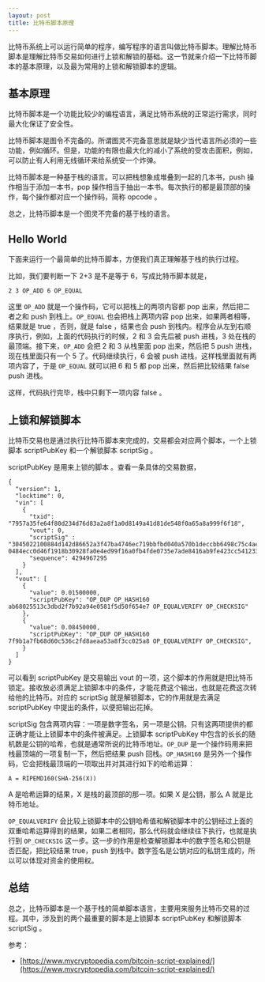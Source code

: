 ```yaml
---
layout: post
title: 比特币脚本原理
---
```


比特币系统上可以运行简单的程序，编写程序的语言叫做比特币脚本。理解比特币脚本是理解比特币交易如何进行上锁和解锁的基础。这一节就来介绍一下比特币脚本的基本原理，以及最为常用的上锁和解锁脚本的逻辑。

## 基本原理

比特币脚本是一个功能比较少的编程语言，满足比特币系统的正常运行需求，同时最大化保证了安全性。

比特币脚本是图令不完备的。所谓图灵不完备意思就是缺少当代语言所必须的一些功能，例如循环。但是，功能的有限也最大化的减小了系统的受攻击面积，例如，可以防止有人利用无线循环来给系统安一个炸弹。

比特币脚本是一种基于栈的语言。可以把栈想象成堆叠到一起的几本书，push 操作相当于添加一本书，pop 操作相当于抽出一本书。每次执行的都是最顶部的操作，每个操作都对应一个操作码，简称 opcode 。

总之，比特币脚本是一个图灵不完备的基于栈的语言。

## Hello World

下面来运行一个最简单的比特币脚本，方便我们真正理解基于栈的执行过程。

比如，我们要判断一下 2+3 是不是等于 6，写成比特币脚本就是，

```
2 3 OP_ADD 6 OP_EQUAL
```

这里 `OP_ADD` 就是一个操作码，它可以把栈上的两项内容都 pop 出来，然后把二者之和 push 到栈上。`OP_EQUAL` 也会把栈上两项内容 pop 出来，如果两者相等，结果就是 true ，否则，就是 false ，结果也会 push 到栈内。程序会从左到右顺序执行，例如，上面的代码执行的时候，2 和 3 会先后被 push 进栈，3 处在栈的最顶端。接下来，`OP_ADD` 会把 2 和 3 从栈里面 pop 出来，然后把 5 push 进栈，现在栈里面只有一个 5 了。代码继续执行，6 会被 push 进栈，这样栈里面就有两项内容了，于是 `OP_EQUAL` 就可以把 6 和 5 都 pop 出来，然后把比较结果 false push 进栈。

这样，代码执行完毕，栈中只剩下一项内容 false 。

## 上锁和解锁脚本

比特币交易也是通过执行比特币脚本来完成的，交易都会对应两个脚本，一个上锁脚本 scriptPubKey 和一个解锁脚本 scriptSig 。

scriptPubKey 是用来上锁的脚本 。查看一条具体的交易数据，

```
{
  "version": 1,
  "locktime": 0,
  "vin": [
    {
      "txid": "7957a35fe64f80d234d76d83a2a8f1a0d8149a41d81de548f0a65a8a999f6f18",
      "vout": 0,
      "scriptSig" : "3045022100884d142d86652a3f47ba4746ec719bbfbd040a570b1deccbb6498c75c4ae24cb02204b9f039ff08df09cbe9f6addac960298cad530a863ea8f53982c09db8f6e3813[ALL] 0484ecc0d46f1918b30928fa0e4ed99f16a0fb4fde0735e7ade8416ab9fe423cc5412336376789d172787ec3457eee41c04f4938de5cc17b4a10fa336a8d752adf",
      "sequence": 4294967295
    }
  ],
  "vout": [
    {
      "value": 0.01500000,
      "scriptPubKey": "OP_DUP OP_HASH160 ab68025513c3dbd2f7b92a94e0581f5d50f654e7 OP_EQUALVERIFY OP_CHECKSIG"
    },
    {
      "value": 0.08450000,
      "scriptPubKey": "OP_DUP OP_HASH160 7f9b1a7fb68d60c536c2fd8aeaa53a8f3cc025a8 OP_EQUALVERIFY OP_CHECKSIG",
    }
  ]
}
```

可以看到 scriptPubKey 是交易输出 vout 的一项，这个脚本的作用就是把比特币锁定。接收放必须满足上锁脚本中的条件，才能花费这个输出，也就是花费这次转给他的比特币。对应的 scriptSig 就是解锁脚本，它的作用就是去满足 scriptPubKey 中提出的条件，以便把输出花掉。

scriptSig 包含两项内容：一项是数字签名，另一项是公钥。只有这两项提供的都正确才能让上锁脚本中的条件被满足。上锁脚本 scriptPubKey 中包含的长长的随机数是公钥的哈希，也就是通常所说的比特币地址。`OP_DUP` 是一个操作码用来把栈最顶端的一项复制一下，然后把结果 push 回栈。`OP_HASH160` 是另外一个操作码，它会把栈最顶端的一项取出并对其进行如下的哈希运算：

```
A = RIPEMD160(SHA-256(X))
```

A 是哈希运算的结果，X 是栈的最顶部的那一项。如果 X 是公钥，那么 A 就是比特币地址。

`OP_EQUALVERIFY` 会比较上锁脚本中的公钥哈希值和解锁脚本中的公钥经过上面的双重哈希运算得到的结果，如果二者相同，那么代码就会继续往下执行，也就是执行到 `OP_CHECKSIG` 这一步。这一步的作用是检查解锁脚本中的数字签名和公钥是否匹配，把比较结果 true，push 到栈中。数字签名是公钥对应的私钥生成的，所以可以体现对资金的使用权。

## 总结

总之，比特币脚本是一个基于栈的简单脚本语言，主要用来服务比特币交易的过程。其中，涉及到的两个最重要的脚本是上锁脚本 scriptPubKey 和解锁脚本 scriptSig 。

参考：

- [https://www.mycryptopedia.com/bitcoin-script-explained/](https://www.mycryptopedia.com/bitcoin-script-explained/)
